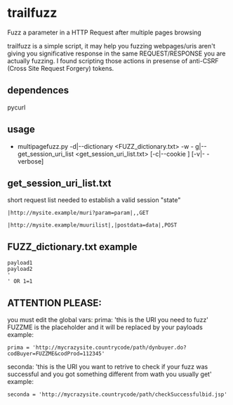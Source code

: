 trailfuzz
=========

Fuzz a parameter in a HTTP Request after multiple pages browsing

trailfuzz is a simple script, it may help you fuzzing webpages/uris aren't giving you significative response in the same REQUEST/RESPONSE you are actually fuzzing. I found scripting those actions in presense of anti-CSRF (Cross Site Request Forgery) tokens.

dependences
----------
pycurl

usage
----------
- multipagefuzz.py -d|--dictionary <FUZZ_dictionary.txt> -w <outputfile> -
g|--get_session_uri_list <get_session_uri_list.txt> [-c|--cookie <cookie>] [-v|-
-verbose]

get_session_uri_list.txt
----------
short request list needed to establish a valid session "state"
```
|http://mysite.example/muri?param=param|,,GET

|http://mysite.example/muurilist|,|postdata=data|,POST
```

FUZZ_dictionary.txt example
----------
```
payload1
payload2
'
' OR 1=1
```

ATTENTION PLEASE:
----------
you must edit the global vars:
prima: 'this is the URI you need to fuzz'
FUZZME is the placeholder and it will be replaced by your payloads
example: 
```
prima = 'http://mycrazysite.countrycode/path/dynbuyer.do?codBuyer=FUZZME&codProd=112345'
```

seconda: 'this is the URI you want to retrive to check if your fuzz was successful and you got something different from wath you usually get'
example: 
```
seconda = 'http://mycrazysite.countrycode/path/checkSuccessfulbid.jsp'
```
